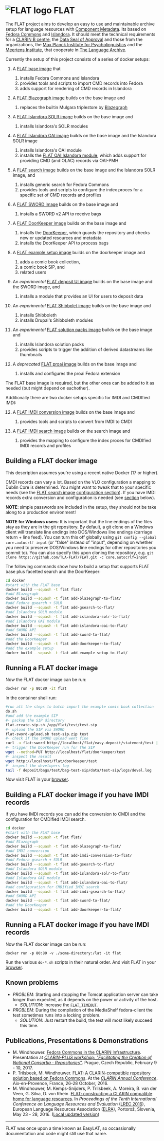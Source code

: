 ![FLAT logo](docker/flat/drupal/flat-logo.png) FLAT
===================================================
The FLAT project aims to develop an easy to use and
maintainable archive setup for language resources with
[Component Metadata](http://www.clarin.eu/cmdi/). Its based on [Fedora Commons](http://fedora-commons.org/)
and [Islandora](http://islandora.ca/). It should meet the technical requirements
for a [CLARIN B centre](http://hdl.handle.net/1839/00-DOCS.CLARIN.EU-77), the [Data Seal of Approval](http://datasealofapproval.org/) and those from the
organizations, the [Max Planck Institute for Psycholinguistics](http://www.mpi.nl/) and
the [Meertens Institute](http://www.meertens.knaw.nl/), that cooperate in [The Language Archive](http://tla.mpi.nl/).

Currently the setup of this project consists of a series of docker setups:

1. A [FLAT base image](docker/flat/) that
    1. installs Fedora Commons and Islandora
    2. provides tools and scripts to import CMD records into Fedora
    3. adds support for rendering of CMD records in Islandora

2. A [FLAT Blazegraph image](docker/add-blazegraph-to-flat) builds on the base image and 
    1. replaces the builtin Mulgara triplestore by [Blazegraph](https://www.blazegraph.com/)

2. A [FLAT Islandora SOLR image](docker/add-islandora-solr-to-flat) builds on the base image and
    1. installs Islandora's SOLR modules

3. A [FLAT Islandora OAI image](docker/add-islandora-oai-to-flat) builds on the base image and the Islandora SOLR image
    1. installs Islandora's OAI module
    2. installs the [FLAT OAI Islandora module](/TLA-FLAT/slandora_oai_cmdi_olac), which adds support for providing CMD (and OLAC) records via OAI-PMH

4. A [FLAT search image](docker/add-gsearch-to-flat) builds on the base image and the Islandora SOLR image, and
    1. installs generic search for Fedora Commons
    2. provides tools and scripts to configure the index proces for a specific set of CMD records and profiles

5. A [FLAT SWORD image](docker/add-sword-to-flat) builds on the base image and
    1. installs a SWORD v2 API to receive bags
   
6. A [FLAT DoorKeeper image](docker/add-doorkeeper-to-flat) builds on the base image and
    1. installs the [DoorKeeper](/TLA-FLAT/DoorKeeper), which guards the repository and checks new or updated resources and metadata
    2. installs the DoorKeeper API to process bags

7. A [FLAT example setup image](docker/add-example-setup-to-flat) builds on the doorkeeper image and
    1. adds a comic book collection,
    2. a comic book SIP, and
    3. related users

8. An *experimental* [FLAT deposit UI image](docker/add-deposit-ui-to-flat) builds on the base image and the SWORD image, and
    1. installs a module that provides an UI for users to deposit data
   
9. An *experimental* [FLAT Shibbolet image](docker/add-shibboleth-to-flat) builds on the base image and
    1. installs Shibboleth
    2. installs Drupal's Shibboleth modules
   
10. An *experimental* [FLAT solution packs image](docker/add-solution-packs-to-flat) builds on the base image and
    1. installs Islandora solution packs
    2. provides scripts to trigger the addition of derived datastreams like thumbnails

11. A *deprecated* [FLAT proai image](docker/add-proai-to-flat) builds on the base image and
    1. installs and configures the proai Fedora extension

The FLAT base image is required, but the other ones can be added to it as needed (but might depend on eachother).

Additionally there are two docker setups specific for IMDI and CMDIfied IMDI:

12. A [FLAT IMDI conversion image](docker/add-imdi-conversion-to-flat) builds on the base image and
    1. provides tools and scripts to convert from IMDI to CMDI

13. A [FLAT IMDI search image](docker/add-imdi-gsearch-to-flat) builds on the search image and
    1. provides the mapping to configure the index proces for CMDIfied IMDI records and profiles

## Building a FLAT docker image ##

This description assumes you're using a recent native Docker (17 or higher).

CMDI records can vary a lot. Based on the VLO configuration a mapping to Dublin Core is determined. You might want to tweak that to your specific needs (see the [FLAT search image](docker/add-gsearch-to-flat) [configuration section](docker/add-gsearch-to-flat#additional-configuration)). If you have IMDI records extra conversion and configuration is needed (see [section](#building-a-flat-docker-image-if-you-have-imdi-records) below).

__NOTE__: simple passwords are included in the setup, they should not be take along to a production environment!

__NOTE for Windows users__: It is important that the line endings of the files stay as they are in the git repository. By default, a git clone on a Windows client will translate line endings into DOS/Windows line endings (carriage return + line feed). You can turn this off globally using ```git config --global core.autocrlf input``` (or "false" instead of "input", depending on whether you need to preserve DOS/Windows line endings for other repositories you commit to). You can also specify this upon cloning the repository, e.g. ```git clone https://github.com/TLA-FLAT/FLAT.git -c core.autocrlf=input```

The following commands show how to build a setup that supports FLAT base plus facetted search and the DoorKeeper:

```sh
cd docker
#start with the FLAT base
docker build --squash -t flat flat/
#add Blazegraph
docker build --squash -t flat add-blazegraph-to-flat/
#add Fedora gsearch + SOLR
docker build --squash -t flat add-gsearch-to-flat/
#add Islandora SOLR module
docker build --squash -t flat add-islandora-solr-to-flat/
#add Islandora OAI module
docker build --squash -t flat add-islandora-oai-to-flat/
#add SWORD API
docker build --squash -t flat add-sword-to-flat/
#add the DoorKeeper
docker build --squash -t flat add-doorkeeper-to-flat/
#add the example setup
docker build --squash -t flat add-example-setup-to-flat/
```

## Running a FLAT docker image ##

Now the FLAT docker image can be run:

```sh
docker run -p 80:80 -it flat
```

In the container shell run: 

```sh
#run all the steps to batch import the example comic book collection
do.sh
#and add the example SIP
#- packup the SIP directory
flat-create-sip.sh /app/flat/test/test-sip
#- upload the SIP via SWORD
flat-sword-upload.sh test-sip.zip test
#- check if the SWORD upload went fine
curl -u flat:sword http://localhost/flat/easy-deposit/statement/test | xmllint --format -
#- trigger the DoorKeeper run for the SIP
wget --method=PUT http://localhost/flat/doorkeeper/test
#- inspect the result
wget http://localhost/flat/doorkeeper/test
#- inspect the developers log
tail -f deposit/bags/test/bag-test-sip/data/test-sip/logs/devel.log
```

Now visit FLAT in your [browser](http://localhost/flat).

## Building a FLAT docker image if you have IMDI records ##

If you have IMDI records you can add the conversion to CMDI and the configuration for CMDIfied IMDI search.

```sh
cd docker
#start with the FLAT base
docker build --squash -t flat flat/
#add Blazegraph
docker build --squash -t flat add-blazegraph-to-flat/
#add IMDI conversion
docker build --squash -t flat add-imdi-conversion-to-flat/
#add Fedora gsearch + SOLR
docker build --squash -t flat add-gsearch-to-flat/
#add Islandora SOLR module
docker build --squash -t flat add-islandora-solr-to-flat/
#add Islandora OAI module
docker build --squash -t flat add-islandora-oai-to-flat/
#add configuration for CMDIfied IMDI search
docker build --squash -t flat add-imdi-gsearch-to-flat/
#add SWORD API
docker build --squash -t flat add-sword-to-flat/
#add the DoorKeeper
docker build --squash -t flat add-doorkeeper-to-flat/
```

## Running a FLAT docker image if you have IMDI records ##

Now the FLAT docker image can be run:

```
docker run -p 80:80 -v ./some-directory:/lat -it flat
```

Run the various ```do-*.sh``` scripts in their natural order. And visit FLAT in your [browser](http://localhost/flat).

## Known problems ##

* _PROBLEM_: Starting and stopping the Tomcat application server can take longer than expected, as it depends on the power or activity of the host.
  * _SOLUTION_: Increase the [```FLAT_TIMEOUT```](docker/flat/Dockerfile).
* _PROBLEM_: During the compilation of the MediaShelf fedora-client the test sometimes runs into a locking problem.
  * _SOLUTION_: Just restart the build, the test will most likely succeed this time.

## Publications, Presentations & Demonstrations ##

* M. Windhouwer. [Fedora Commons in the CLARIN Infrastructure](http://www.slideshare.net/mwindhouwer/fedora-commons-in-the-clarin-infrastructure). Presentation at [_CLARIN-PLUS workshop: "Facilitating the Creation of National Consortia - Repositories"_](https://www.clarin.eu/event/2017/clarin-plus-workshop-facilitating-creation-national-consortia-repositories). Prague, Czech Republic, February 9 - 10, 2017.
* P. Trilsbeek, M. Windhouwer. [FLAT: A CLARIN-compatible repository solution based on Fedora Commons](https://www.clarin.eu/content/abstracts-overview-clarin-annual-conference-2016#Z). At the [_CLARIN Annual Conference_](https://www.clarin.eu/event/2016/clarin-annual-conference-2016-aix-en-provence-france). Aix-en-Provence, France, 26-28 October, 2016. 
* M. Windhouwer, M. Kemps-Snijders, P. Trilsbeek, A. Moreira, B. van der Veen, G. Silva, D. von Rhein. [FLAT: constructing a CLARIN compatible home for language resources](http://www.lrec-conf.org/proceedings/lrec2016/summaries/476.html). In _Proceedings of the Tenth International Conference on Language Resources and Evaluation_ ([LREC 2016](http://lrec2016.lrec-conf.org/en/)), European Language Resources Association ([ELRA](http://www.elra.info/)), Portorož, Slovenia, May 23 - 28, 2016. ([Local updated version](documents/2016-LREC-FLAT.pdf))

___
FLAT was once upon a time known as EasyLAT, so occassionally documentation and code might still use that name.
